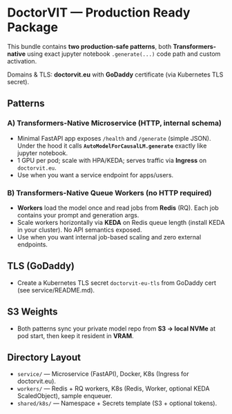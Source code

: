 # DoctorVIT — Production Ready Package

This bundle contains **two production-safe patterns**, both **Transformers-native** using exact jupyter notebook `.generate(...)` code path and custom activation.

Domains & TLS: **doctorvit.eu** with **GoDaddy** certificate (via Kubernetes TLS secret).

## Patterns

### A) Transformers-Native Microservice (HTTP, internal schema)
- Minimal FastAPI app exposes `/health` and `/generate` (simple JSON). Under the hood it calls **`AutoModelForCausalLM.generate`** exactly like jupyter notebook.
- 1 GPU per pod; scale with HPA/KEDA; serves traffic via **Ingress** on `doctorvit.eu`.
- Use when you want a service endpoint for apps/users.

### B) Transformers-Native Queue Workers (no HTTP required)
- **Workers** load the model once and read jobs from **Redis** (RQ). Each job contains your prompt and generation args.
- Scale workers horizontally via **KEDA** on Redis queue length (install KEDA in your cluster). No API semantics exposed.
- Use when you want internal job-based scaling and zero external endpoints.

## TLS (GoDaddy)
- Create a Kubernetes TLS secret `doctorvit-eu-tls` from GoDaddy cert (see service/README.md).

## S3 Weights
- Both patterns sync your private model repo from **S3 → local NVMe** at pod start, then keep it resident in **VRAM**.

## Directory Layout
- `service/` — Microservice (FastAPI), Docker, K8s (Ingress for doctorvit.eu).
- `workers/` — Redis + RQ workers, K8s (Redis, Worker, optional KEDA ScaledObject), sample enqueuer.
- `shared/k8s/` — Namespace + Secrets template (S3 + optional tokens).

